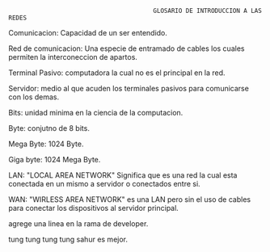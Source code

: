                                             GLOSARIO DE INTRODUCCION A LAS REDES 

Comunicacion: Capacidad de un ser entendido.

Red de comunicacion: Una especie de entramado de cables los cuales permiten la interconeccion de apartos.

Terminal Pasivo: computadora la cual no es el principal en la red.

Servidor: medio al que acuden los terminales pasivos para comunicarse con los demas.

Bits: unidad minima en la ciencia de la computacion.

Byte: conjutno de 8 bits.

Mega Byte: 1024 Byte.

Giga byte: 1024 Mega Byte.

LAN: "LOCAL AREA NETWORK" Significa que es una red la cual esta conectada en un mismo a servidor o conectados entre si.

WAN: "WIRLESS AREA NETWORK" es una LAN pero sin el uso de cables para conectar los dispositivos al servidor principal.

agrege una linea en la rama de developer.

tung tung tung tung sahur es mejor.
